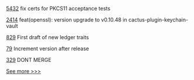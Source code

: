 
[5432](https://github.com/hyperledger/besu/pull/5432) fix certs for PKCS11 acceptance tests

[2414](https://github.com/hyperledger/cacti/pull/2414) feat(openssl): version upgrade to v0.10.48 in cactus-plugin-keychain-vault

[829](https://github.com/hyperledger/aries-vcx/pull/829) First draft of new ledger traits

[79](https://github.com/hyperledger-labs/hlf-connector/pull/79) Increment version after release

[329](https://github.com/hyperledger/iroha-java/pull/329) DONT MERGE


[See more >>>](https://start-here.hyperledger.org/pull-requests)
